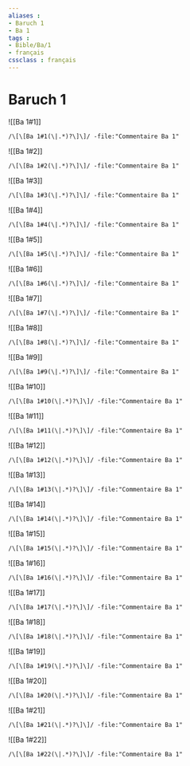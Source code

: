 ```yaml
---
aliases : 
- Baruch 1
- Ba 1
tags : 
- Bible/Ba/1
- français
cssclass : français
---
```


# Baruch 1

![[Ba 1#1]]

```query
/\[\[Ba 1#1(\|.*)?\]\]/ -file:"Commentaire Ba 1"
```

![[Ba 1#2]]

```query
/\[\[Ba 1#2(\|.*)?\]\]/ -file:"Commentaire Ba 1"
```

![[Ba 1#3]]

```query
/\[\[Ba 1#3(\|.*)?\]\]/ -file:"Commentaire Ba 1"
```

![[Ba 1#4]]

```query
/\[\[Ba 1#4(\|.*)?\]\]/ -file:"Commentaire Ba 1"
```

![[Ba 1#5]]

```query
/\[\[Ba 1#5(\|.*)?\]\]/ -file:"Commentaire Ba 1"
```

![[Ba 1#6]]

```query
/\[\[Ba 1#6(\|.*)?\]\]/ -file:"Commentaire Ba 1"
```

![[Ba 1#7]]

```query
/\[\[Ba 1#7(\|.*)?\]\]/ -file:"Commentaire Ba 1"
```

![[Ba 1#8]]

```query
/\[\[Ba 1#8(\|.*)?\]\]/ -file:"Commentaire Ba 1"
```

![[Ba 1#9]]

```query
/\[\[Ba 1#9(\|.*)?\]\]/ -file:"Commentaire Ba 1"
```

![[Ba 1#10]]

```query
/\[\[Ba 1#10(\|.*)?\]\]/ -file:"Commentaire Ba 1"
```

![[Ba 1#11]]

```query
/\[\[Ba 1#11(\|.*)?\]\]/ -file:"Commentaire Ba 1"
```

![[Ba 1#12]]

```query
/\[\[Ba 1#12(\|.*)?\]\]/ -file:"Commentaire Ba 1"
```

![[Ba 1#13]]

```query
/\[\[Ba 1#13(\|.*)?\]\]/ -file:"Commentaire Ba 1"
```

![[Ba 1#14]]

```query
/\[\[Ba 1#14(\|.*)?\]\]/ -file:"Commentaire Ba 1"
```

![[Ba 1#15]]

```query
/\[\[Ba 1#15(\|.*)?\]\]/ -file:"Commentaire Ba 1"
```

![[Ba 1#16]]

```query
/\[\[Ba 1#16(\|.*)?\]\]/ -file:"Commentaire Ba 1"
```

![[Ba 1#17]]

```query
/\[\[Ba 1#17(\|.*)?\]\]/ -file:"Commentaire Ba 1"
```

![[Ba 1#18]]

```query
/\[\[Ba 1#18(\|.*)?\]\]/ -file:"Commentaire Ba 1"
```

![[Ba 1#19]]

```query
/\[\[Ba 1#19(\|.*)?\]\]/ -file:"Commentaire Ba 1"
```

![[Ba 1#20]]

```query
/\[\[Ba 1#20(\|.*)?\]\]/ -file:"Commentaire Ba 1"
```

![[Ba 1#21]]

```query
/\[\[Ba 1#21(\|.*)?\]\]/ -file:"Commentaire Ba 1"
```

![[Ba 1#22]]

```query
/\[\[Ba 1#22(\|.*)?\]\]/ -file:"Commentaire Ba 1"
```

